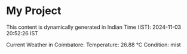 # My Project

This content is dynamically generated in Indian Time (IST): 2024-11-03 20:52:26 IST


Current Weather in Coimbatore:
Temperature: 26.88 °C
Condition: mist
